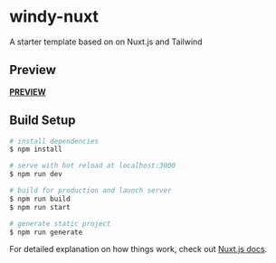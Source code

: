 # windy-nuxt

A starter template based on on Nuxt.js and Tailwind

## Preview

**[PREVIEW](https://windy-nuxt.netlify.app/)**

## Build Setup

```bash
# install dependencies
$ npm install

# serve with hot reload at localhost:3000
$ npm run dev

# build for production and launch server
$ npm run build
$ npm run start

# generate static project
$ npm run generate
```

For detailed explanation on how things work, check out [Nuxt.js docs](https://nuxtjs.org).
